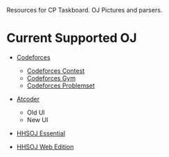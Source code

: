 Resources for CP Taskboard. OJ Pictures and parsers.
# Current Supported OJ

- [Codeforces](https://codeforces.com)

  - [Codeforces Contest](https://codeforces.com/contests)
  - [Codeforces Gym](https://codeforces.com/gyms)
  - [Codeforces Problemset](https://codeforces.com/problemset)
 
- [Atcoder](https://atcoder.jp)
  
  - Old UI
  - New UI
  
- [HHSOJ Essential](https://betaoj.hellholestudios.top/HellOJ/index.jsp)

- [HHSOJ Web Edition](https://oj.hellholestudios.top)

